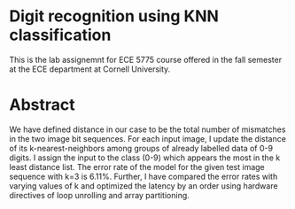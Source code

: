 # Digit recognition using KNN classification
This is the lab assignemnt for ECE 5775 course offered in the fall semester at the ECE department at Cornell University.  
# Abstract
We have defined distance in our case to be the total number of mismatches in the two image bit sequences. For each input image, I update the distance of its k-nearest-neighbors among groups of already labelled data of 0-9 digits. I assign the input to the class (0-9) which appears the most in the k least distance list. The error rate of the model for the given test image sequence with k=3 is 6.11%. Further, I have compared the error rates with varying values of k and optimized the latency by an order using hardware directives of loop unrolling and array partitioning. 

